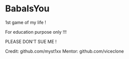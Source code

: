 # BabaIsYou
1st game of my life !

For education purpose only !!!

PLEASE DON'T SUE ME !

Credit: github.com/myst1xx
Mentor: github.com/viceclone
